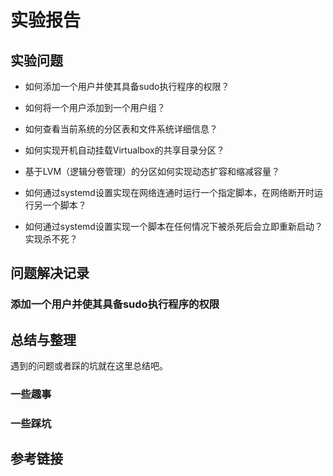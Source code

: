 # 实验报告

## 实验问题

- 如何添加一个用户并使其具备sudo执行程序的权限？

- 如何将一个用户添加到一个用户组？

- 如何查看当前系统的分区表和文件系统详细信息？

- 如何实现开机自动挂载Virtualbox的共享目录分区？

- 基于LVM（逻辑分卷管理）的分区如何实现动态扩容和缩减容量？

- 如何通过systemd设置实现在网络连通时运行一个指定脚本，在网络断开时运行另一个脚本？

- 如何通过systemd设置实现一个脚本在任何情况下被杀死后会立即重新启动？实现杀不死？

## 问题解决记录

### 添加一个用户并使其具备sudo执行程序的权限

## 总结与整理

遇到的问题或者踩的坑就在这里总结吧。

### 一些趣事

### 一些踩坑

## 参考链接
